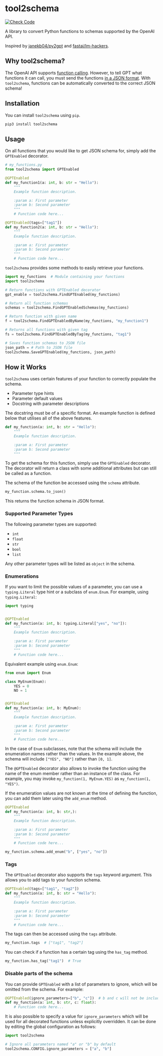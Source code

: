 # tool2schema

[![Check Code](https://github.com/cadifyai/tool2schema/actions/workflows/python-package.yml/badge.svg?branch=main)](https://github.com/cadifyai/tool2schema/actions/workflows/python-package.yml)

A library to convert Python functions to schemas supported by the OpenAI API.

Inspired by [janekb04/py2gpt](https://github.com/janekb04/py2gpt) and [fastai/lm-hackers](https://github.com/fastai/lm-hackers).

## Why tool2schema?

The OpenAI API supports [function calling](https://platform.openai.com/docs/guides/function-calling). However, to tell GPT what functions it can call, you must send the functions [in a JSON format](https://platform.openai.com/docs/api-reference/chat/create#chat-create-tools). With `tool2schema`, functions can be automatically converted to the correct JSON schema!

## Installation

You can install `tool2schema` using `pip`.

```bash
pip3 install tool2schema
```

## Usage

On all functions that you would like to get JSON schema for, simply add the `GPTEnabled` decorator.

```python
# my_functions.py
from tool2schema import GPTEnabled

@GPTEnabled
def my_function1(a: int, b: str = "Hello"):
    """
    Example function description.

    :param a: First parameter
    :param b: Second parameter
    """
    # Function code here...

@GPTEnabled(tags=["tag1"])
def my_function2(a: int, b: str = "Hello"):
    """
    Example function description.

    :param a: First parameter
    :param b: Second parameter
    """
    # Function code here...
```

`tool2schema` provides some methods to easily retrieve your functions.

```python
import my_functions  # Module containing your functions
import tool2schema

# Return functions with GPTEnabled decorator
gpt_enable = tool2schema.FindGPTEnabled(my_functions)

# Return all function schemas
schemas = tool2schema.FindGPTEnabledSchemas(my_functions)

# Return function with given name
f = tool2schema.FindGPTEnabledByName(my_functions, "my_function1")

# Returns all functions with given tag
fs = tool2schema.FindGPTEnabledByTag(my_functions, "tag1")

# Saves function schemas to JSON file
json_path = # Path to JSON file
tool2schema.SaveGPTEnabled(my_functions, json_path)
```

## How it Works

`tool2schema` uses certain features of your function to correctly populate the schema.

- Parameter type hints
- Parameter default values
- Docstring with parameter descriptions

The docstring must be of a specific format. An example function is defined below that utilises all of the above features.

```python
def my_function(a: int, b: str = "Hello"):
    """
    Example function description.

    :param a: First parameter
    :param b: Second parameter
    """
```

To get the schema for this function, simply use the `GPTEnabled` decorator. The decorator will return a class with some additional attributes but can still be called as a function.

The schema of the function be accessed using the `schema` attribute.

```python
my_function.schema.to_json()
```

This returns the function schema in JSON format.

### Supported Parameter Types

The following parameter types are supported:

- `int`
- `float`
- `str`
- `bool`
- `list`

Any other parameter types will be listed as `object` in the schema.

### Enumerations

If you want to limit the possible values of a parameter, you can use a `typing.Literal` type hint or a 
subclass of `enum.Enum`. For example, using `typing.Literal`:

```python
import typing


@GPTEnabled
def my_function(a: int, b: typing.Literal["yes", "no"]):
    """
    Example function description.

    :param a: First parameter
    :param b: Second parameter
    """
    # Function code here...
```

Equivalent example using `enum.Enum`:

```python
from enum import Enum

class MyEnum(Enum):
    YES = 0
    NO = 1


@GPTEnabled
def my_function(a: int, b: MyEnum):
    """
    Example function description.

    :param a: First parameter
    :param b: Second parameter
    """
    # Function code here...
```

In the case of `Enum` subclasses, note that the schema will include the enumeration names rather than the values.
In the example above, the schema will include `["YES", "NO"]` rather than `[0, 1]`. 

The `@GPTEnabled` decorator also allows to invoke the function using the name of the enum member rather than an 
instance of the class. For example, you may invoke `my_function(1, MyEnum.YES)` as `my_function(1, "YES")`.

If the enumeration values are not known at the time of defining the function, 
you can add them later using the `add_enum` method.

```python
@GPTEnabled
def my_function(a: int, b: str,):
    """
    Example function description.

    :param a: First parameter
    :param b: Second parameter
    """
    # Function code here...

my_function.schema.add_enum("b", ["yes", "no"])
```

### Tags

The `GPTEnabled` decorator also supports the `tags` keyword argument. This allows you to add tags to your function schema.

```python
@GPTEnabled(tags=["tag1", "tag2"])
def my_function(a: int, b: str = "Hello"):
    """
    Example function description.

    :param a: First parameter
    :param b: Second parameter
    """
    # Function code here...
```

The tags can then be accessed using the `tags` attribute.

```python
my_function.tags  # ["tag1", "tag2"]
```

You can check if a function has a certain tag using the `has_tag` method.

```python
my_function.has_tag("tag1")  # True
```

### Disable parts of the schema

You can provide `GPTEnabled` with a list of parameters to ignore, which will be omitted from the schema.
For example:

```python
@GPTEnabled(ignore_parameters=["b", "c"])  # b and c will not be included in the schema
def my_function(a: int, b: str, c: float):
    # Function code here...
```

It is also possible to specify a value for `ignore_parameters` which will be used for all decorated functions
unless explicitly overridden. It can be done by editing the global configuration as follows:

```python
import tool2schema

# Ignore all parameters named "a" or "b" by default
tool2schema.CONFIG.ignore_parameters = ["a", "b"]
```
